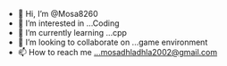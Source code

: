 - 👋 Hi, I’m @Mosa8260
- 👀 I’m interested in ...Coding 
- 🌱 I’m currently learning ...cpp
- 💞️ I’m looking to collaborate on ...game environment 
- 📫 How to reach me ...mosadhladhla2002@gmail.com

<!---
Mosa8260/Mosa8260 is a ✨ special ✨ repository because its `README.md` (this file) appears on your GitHub profile.
You can click the Preview link to take a look at your changes.
--->

